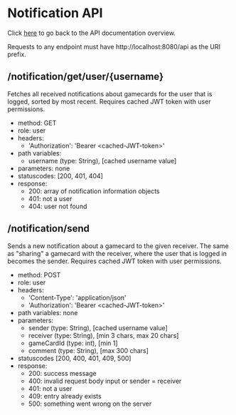 # Notification API

Click [here](../README.md) to go back to the API documentation overview.

Requests to any endpoint must have http://localhost:8080/api as the URI prefix. 

## /notification/get/user/{username}

Fetches all received notifications about gamecards for the user that is logged, sorted by most recent. Requires cached JWT token with user permissions.

- method: GET
- role: user
- headers:
  - 'Authorization': 'Bearer \<cached-JWT-token>'
- path variables: 
  - username (type: String), [cached username value]
- parameters: none
- statuscodes: [200, 401, 404]
- response: 
    - 200: array of notification information objects
    - 401: not a user
    - 404: user not found

## /notification/send

Sends a new notification about a gamecard to the given receiver. The same as "sharing" a gamecard with the receiver, where the user that is logged in becomes the sender. Requires cached JWT token with user permissions.

- method: POST
- role: user
- headers: 
  - 'Content-Type': 'application/json'
  - 'Authorization': 'Bearer \<cached-JWT-token>'
- path variables: none
- parameters:
  - sender (type: String), [cached username value]
  - receiver (type: String), [min 3 chars, max 20 chars]
  - gameCardId (type: int), [min 1]
  - comment (type: String), [max 300 chars]
- statuscodes [200, 400, 401, 409, 500]
- response:
  - 200: success message
  - 400: invalid request body input or sender = receiver
  - 401: not a user
  - 409: entry already exists
  - 500: something went wrong on the server